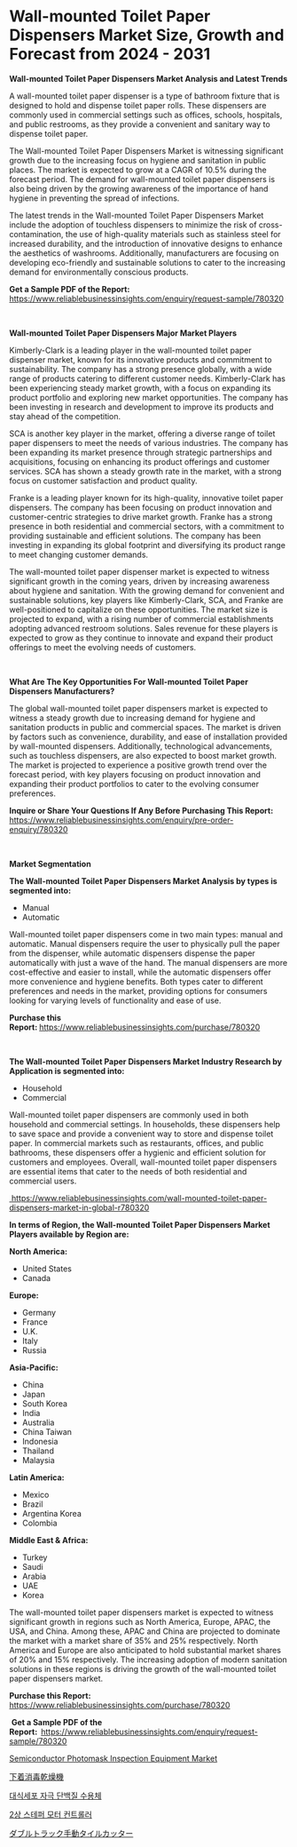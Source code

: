 <p><h1>Wall-mounted Toilet Paper Dispensers Market Size, Growth and Forecast from 2024 - 2031</h1></p><p><strong>Wall-mounted Toilet Paper Dispensers Market Analysis and Latest Trends</strong></p>
<p><p>A wall-mounted toilet paper dispenser is a type of bathroom fixture that is designed to hold and dispense toilet paper rolls. These dispensers are commonly used in commercial settings such as offices, schools, hospitals, and public restrooms, as they provide a convenient and sanitary way to dispense toilet paper.</p><p>The Wall-mounted Toilet Paper Dispensers Market is witnessing significant growth due to the increasing focus on hygiene and sanitation in public places. The market is expected to grow at a CAGR of 10.5% during the forecast period. The demand for wall-mounted toilet paper dispensers is also being driven by the growing awareness of the importance of hand hygiene in preventing the spread of infections.</p><p>The latest trends in the Wall-mounted Toilet Paper Dispensers Market include the adoption of touchless dispensers to minimize the risk of cross-contamination, the use of high-quality materials such as stainless steel for increased durability, and the introduction of innovative designs to enhance the aesthetics of washrooms. Additionally, manufacturers are focusing on developing eco-friendly and sustainable solutions to cater to the increasing demand for environmentally conscious products.</p></p>
<p><strong>Get a Sample PDF of the Report:&nbsp;</strong> <a href="https://www.reliablebusinessinsights.com/enquiry/request-sample/780320">https://www.reliablebusinessinsights.com/enquiry/request-sample/780320</a></p>
<p>&nbsp;</p>
<p><strong>Wall-mounted Toilet Paper Dispensers Major Market Players</strong></p>
<p><p>Kimberly-Clark is a leading player in the wall-mounted toilet paper dispenser market, known for its innovative products and commitment to sustainability. The company has a strong presence globally, with a wide range of products catering to different customer needs. Kimberly-Clark has been experiencing steady market growth, with a focus on expanding its product portfolio and exploring new market opportunities. The company has been investing in research and development to improve its products and stay ahead of the competition.</p><p>SCA is another key player in the market, offering a diverse range of toilet paper dispensers to meet the needs of various industries. The company has been expanding its market presence through strategic partnerships and acquisitions, focusing on enhancing its product offerings and customer services. SCA has shown a steady growth rate in the market, with a strong focus on customer satisfaction and product quality.</p><p>Franke is a leading player known for its high-quality, innovative toilet paper dispensers. The company has been focusing on product innovation and customer-centric strategies to drive market growth. Franke has a strong presence in both residential and commercial sectors, with a commitment to providing sustainable and efficient solutions. The company has been investing in expanding its global footprint and diversifying its product range to meet changing customer demands.</p><p>The wall-mounted toilet paper dispenser market is expected to witness significant growth in the coming years, driven by increasing awareness about hygiene and sanitation. With the growing demand for convenient and sustainable solutions, key players like Kimberly-Clark, SCA, and Franke are well-positioned to capitalize on these opportunities. The market size is projected to expand, with a rising number of commercial establishments adopting advanced restroom solutions. Sales revenue for these players is expected to grow as they continue to innovate and expand their product offerings to meet the evolving needs of customers.</p></p>
<p>&nbsp;</p>
<p><strong>What Are The Key Opportunities For Wall-mounted Toilet Paper Dispensers Manufacturers?</strong></p>
<p><p>The global wall-mounted toilet paper dispensers market is expected to witness a steady growth due to increasing demand for hygiene and sanitation products in public and commercial spaces. The market is driven by factors such as convenience, durability, and ease of installation provided by wall-mounted dispensers. Additionally, technological advancements, such as touchless dispensers, are also expected to boost market growth. The market is projected to experience a positive growth trend over the forecast period, with key players focusing on product innovation and expanding their product portfolios to cater to the evolving consumer preferences.</p></p>
<p><strong>Inquire or Share Your Questions If Any Before Purchasing This Report:</strong> <a href="https://www.reliablebusinessinsights.com/enquiry/pre-order-enquiry/780320">https://www.reliablebusinessinsights.com/enquiry/pre-order-enquiry/780320</a></p>
<p>&nbsp;</p>
<p><strong>Market Segmentation</strong></p>
<p><strong>The Wall-mounted Toilet Paper Dispensers Market Analysis by types is segmented into:</strong></p>
<p><ul><li>Manual</li><li>Automatic</li></ul></p>
<p><p>Wall-mounted toilet paper dispensers come in two main types: manual and automatic. Manual dispensers require the user to physically pull the paper from the dispenser, while automatic dispensers dispense the paper automatically with just a wave of the hand. The manual dispensers are more cost-effective and easier to install, while the automatic dispensers offer more convenience and hygiene benefits. Both types cater to different preferences and needs in the market, providing options for consumers looking for varying levels of functionality and ease of use.</p></p>
<p><strong>Purchase this Report:&nbsp;</strong><a href="https://www.reliablebusinessinsights.com/purchase/780320">https://www.reliablebusinessinsights.com/purchase/780320</a></p>
<p>&nbsp;</p>
<p><strong>The Wall-mounted Toilet Paper Dispensers Market Industry Research by Application is segmented into:</strong></p>
<p><ul><li>Household</li><li>Commercial</li></ul></p>
<p><p>Wall-mounted toilet paper dispensers are commonly used in both household and commercial settings. In households, these dispensers help to save space and provide a convenient way to store and dispense toilet paper. In commercial markets such as restaurants, offices, and public bathrooms, these dispensers offer a hygienic and efficient solution for customers and employees. Overall, wall-mounted toilet paper dispensers are essential items that cater to the needs of both residential and commercial users.</p></p>
<p><a href="https://www.reliablebusinessinsights.com/wall-mounted-toilet-paper-dispensers-market-in-global-r780320">&nbsp;https://www.reliablebusinessinsights.com/wall-mounted-toilet-paper-dispensers-market-in-global-r780320</a></p>
<p><strong>In terms of Region, the Wall-mounted Toilet Paper Dispensers Market Players available by Region are:</strong></p>
<p>
    <p> <strong> North America: </strong>
        <ul>
            <li>United States</li>
            <li>Canada</li>
        </ul>
        </p> 
    <p> <strong> Europe: </strong>
        <ul>
            <li>Germany</li>
            <li>France</li>
            <li>U.K.</li>
            <li>Italy</li>
            <li>Russia</li>
        </ul>
        </p> 
    <p> <strong> Asia-Pacific: </strong>
        <ul>
            <li>China</li>
            <li>Japan</li>
            <li>South Korea</li>
            <li>India</li>
            <li>Australia</li>
            <li>China Taiwan</li>
            <li>Indonesia</li>
            <li>Thailand</li>
            <li>Malaysia</li>
        </ul>
        </p> 
    <p> <strong> Latin America: </strong>
        <ul>
            <li>Mexico</li>
            <li>Brazil</li>
            <li>Argentina Korea</li>
            <li>Colombia</li>
        </ul>
        </p> 
    <p> <strong> Middle East & Africa: </strong>
        <ul>
            <li>Turkey</li>
            <li>Saudi</li>
            <li>Arabia</li>
            <li>UAE</li>
            <li>Korea</li>
        </ul>
    </p>
    </p>
<p><p>The wall-mounted toilet paper dispensers market is expected to witness significant growth in regions such as North America, Europe, APAC, the USA, and China. Among these, APAC and China are projected to dominate the market with a market share of 35% and 25% respectively. North America and Europe are also anticipated to hold substantial market shares of 20% and 15% respectively. The increasing adoption of modern sanitation solutions in these regions is driving the growth of the wall-mounted toilet paper dispensers market.</p></p>
<p><strong>Purchase this Report: </strong><a href="https://www.reliablebusinessinsights.com/purchase/780320">https://www.reliablebusinessinsights.com/purchase/780320</a></p>
<p>&nbsp;<strong>Get a Sample PDF of the Report:&nbsp;&nbsp;</strong><a href="https://www.reliablebusinessinsights.com/enquiry/request-sample/780320">https://www.reliablebusinessinsights.com/enquiry/request-sample/780320</a></p>
<p><strong></strong></p>
<p><p><a href="https://issuu.com/reportprime-2/docs/semiconductor-photomask-inspection-equipment-marke">Semiconductor Photomask Inspection Equipment Market</a></p><p><a href="https://github.com/JanickJohns/Market-Research-Report-List-1/blob/main/1074776110261.md">下着消毒乾燥機</a></p><p><a href="https://github.com/langcat852024/Market-Research-Report-List-1/blob/main/1767054105027.md">대식세포 자극 단백질 수용체</a></p><p><a href="https://medium.com/@othaleffler66/%EB%91%90-%EC%83%81-%EC%8A%A4%ED%85%8C%ED%8D%BC-%EB%AA%A8%ED%84%B0-%EC%BB%A8%ED%8A%B8%EB%A1%A4%EB%9F%AC-%EC%8B%9C%EC%9E%A5%EC%9D%80-%EC%8B%9C%EC%9E%A5-%EC%A0%90%EC%9C%A0%EC%9C%A8-%EA%B7%9C%EB%AA%A8-%EB%B0%8F-2031%EB%85%84%EA%B9%8C%EC%A7%80-%EC%98%88%EC%83%81%EB%90%9C-%EC%98%88%EC%B8%A1%EC%97%90-%EC%B4%88%EC%A0%90%EC%9D%84-%EB%A7%9E%EC%B6%A5%EB%8B%88%EB%8B%A4-c4622b53753a">2상 스테퍼 모터 컨트롤러</a></p><p><a href="https://medium.com/@amarart56456/%E3%83%80%E3%83%96%E3%83%AB%E3%83%88%E3%83%A9%E3%83%83%E3%82%AF%E6%89%8B%E5%8B%95%E3%82%BF%E3%82%A4%E3%83%AB%E3%82%AB%E3%83%83%E3%82%BF%E3%83%BC%E5%B8%82%E5%A0%B4-%E5%B8%82%E5%A0%B4cagr-%E5%B8%82%E5%A0%B4%E3%83%88%E3%83%AC%E3%83%B3%E3%83%89-%E6%88%90%E9%95%B7%E6%88%A6%E7%95%A5%E3%81%AB%E9%96%A2%E3%81%99%E3%82%8Binsight-befe7b3dff13">ダブルトラック手動タイルカッター</a></p></p>